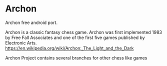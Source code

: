 # Archon
Archon free android port.

Archon is a classic fantasy chess game.
Archon was first implemented 1983 by Free Fall Associates and one of the first five games published by Electronic Arts.
https://en.wikipedia.org/wiki/Archon:_The_Light_and_the_Dark

Archon Project contains several branches for other chess like games
